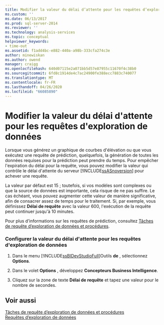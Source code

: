 ```yaml
---
title: Modifier la valeur du délai d’attente pour les requêtes d’exploration de données | Microsoft Docs
ms.custom: ''
ms.date: 06/13/2017
ms.prod: sql-server-2014
ms.reviewer: ''
ms.technology: analysis-services
ms.topic: conceptual
helpviewer_keywords:
- time-out
ms.assetid: f1add4bc-e882-440a-a98b-333cfa274c3e
author: minewiskan
ms.author: owend
manager: craigg
ms.openlocfilehash: 640d07115e2a071bb5d57e87955c11670f4c38b0
ms.sourcegitcommit: 6fd8c1914de4c7ac24900fe388ecc7883c740077
ms.translationtype: MT
ms.contentlocale: fr-FR
ms.lasthandoff: 04/26/2020
ms.locfileid: "66085890"
---
```

# <a name="change-the-time-out-value-for-data-mining-queries"></a>Modifier la valeur du délai d'attente pour les requêtes d'exploration de données
  Lorsque vous générez un graphique de courbes d'élévation ou que vous exécutez une requête de prédiction, quelquefois, la génération de toutes les données requises pour la prédiction peut prendre du temps. Pour empêcher l'expiration du délai pour la requête, vous pouvez modifier la valeur qui contrôle le délai d'attente du serveur [!INCLUDE[ssASnoversion](../../includes/ssasnoversion-md.md)] pour achever une requête.  
  
 La valeur par défaut est 15 ; toutefois, si vos modèles sont complexes ou que la source de données est importante, cela risque de ne pas suffire. Le cas échéant, vous pouvez augmenter cette valeur de manière significative, afin de consacrer assez de temps pour le traitement. Si, par exemple, vous définissez **Délai de requête** avec la valeur 600, l'exécution de la requête peut continuer jusqu'à 10 minutes.  
  
 Pour plus d’informations sur les requêtes de prédiction, consultez [Tâches de requête d’exploration de données et procédures](data-mining-query-tasks-and-how-tos.md).  
  
### <a name="configure-the-time-out-value-for-data-mining-queries"></a>Configurer la valeur du délai d'attente pour les requêtes d'exploration de données  
  
1.  Dans le menu [!INCLUDE[ssBIDevStudioFull](../../includes/ssbidevstudiofull-md.md)]Outils **de** , sélectionnez **Options**.  
  
2.  Dans le volet **Options** , développez **Concepteurs Business Intelligence**.  
  
3.  Cliquez sur la zone de texte **Délai de requête** et tapez une valeur pour le nombre de secondes.  
  
## <a name="see-also"></a>Voir aussi  
 [Tâches de requête d’exploration de données et procédures](data-mining-query-tasks-and-how-tos.md)   
 [Requêtes d’exploration de données](data-mining-queries.md)  
  
  
